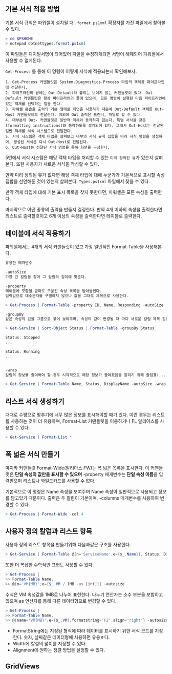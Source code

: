 ﻿## 기본 서식 적용 방법

기본 서식 규칙은 파워셸이 설치될 때
`.format.ps1xml` 확장자를 가진 파일에서 찾아볼 수 있다.

```powershell
> cd $PSHOME
> notepad dotnettypes.format.ps1xml
```

이 파일들은 디지털서명이 되어있어 파일을 수정하게되면 서명이 해제되어 파워셸에서 사용할 수 없게된다.

`Get-Process` 를 통해 이 명령이 어떻게 서식에 적용되는지 확인해보자.

```
1. Get-Process 커맨들릿은 System.Diagnostics.Process 타입의 객체를 파이프라인에 전달한다.
2. 파이프라인의 끝에는 Out-Default라 불리는 보이지 않는 커맨들릿이 있다. Out-Default 커맨들릿은 항상 파이프라인의 끝에 있으며, 모든 명령이 실행된 다음 파이프라인에 있는 객체를 선택하는 일을 한다.
3. 파워셸 콘솔을 출력의 기본 형태로 화면을 사용하기 때문에 Out-Default 객체를 Out-Host 커맨들릿으로 전달한다. 이외에 Out 출력은 프린터, 파일로 할 수 있다.
4. 대부분의 Out- 커맨들릿은 일반적 객체와 동작하지 않는다. 특별 서식을 갖춘(formatting instructions)와 동작하도록 설계되어 있다. 그래서 Out-Host는 전달된 일반 객체를 서식 시스템으로 전달한다.
5. 서식 시스템은 객체 타입을 살펴보고 내부의 서식 규칙 집합을 따라 서식 명령을 생성하며, 생성된 서식은 다시 Out-Host로 전달된다.
6. Out-Host는 전달된 서식 명령을 통해 화면을 구성한다.
```

5번에서 서식 시스템은 해당 객체 타입을 처리할 수 있는 `미리 정의된 뷰`가 있는지 살펴본다. 또한 사용자가 새로운 서식을 작성할 수 있다.

만약 미리 정의된 뷰가 없다면 해당 객체 타입에 대해 누군가가 기본적으로 표시할 속성 집합을 선언해둔 것이 있는지 살펴본다. `Types.ps1xml` 파일에서 찾을 수 있다.

만약 객체 타입에 대해 기본 표시 목록을 찾지 못한다면, 파워셸은 모든 속성을 출력한다.

마지막으로 어떤 종류의 출력을 만들지 결정한다. 만약 4개 이하의 속성을 출력한다면 리스트로 출력할것이고 6개 이상의 속성을 출력한다면 테이블로 출력한다.

## 테이블에 서식 적용하기
파워셸에서는 4개의 서식 커맨들릿이 있고 가장 일반적인 Format-Table을 사용해본다.

```powershell
유용한 매개변수

-autoSize
가장 긴 칼럼을 찾아 그 칼럼의 길이에 맞춘다.

-property
테이블에 포함될 콤마로 구분된 속성 목록을 받아들인다.
입력값으로 대소문자를 구별하지 않으나 값을 그대로 제목으로 사용한다.

> Get-Process | Format-Table -property ID, Name, Responding -autoSize

-groupBy
같은 속성의 값을 그룹으로 묶어 보여주며, 속성의 값이 변경될 때 마다 새로운 칼럼 제목 집합을 생성한다. 정렬된 속성에 사용하는 것이 좋다.

> Get-Service | Sort-Object Status | Format-Table -groupBy Status

Status: Stopped
...

Status: Running
...


-wrap
칼럼의 정보를 줄여써야 할 경우 시각적으로 해당 정보가 줄여졌음을 알리기 위해 줄임표(...)를 끝에 사용한다.

> Get-Service | Format-Table Name, Status, DisplayName -autoSize -wrap

```

## 리스트 서식 생성하기
때때로 수평으로 맞추기에 너무 많은 정보를 표시해야할 때가 있다. 이런 경우는 리스트를 사용하는 것이 더 유용하며, Format-List 커맨들릿을 이용하거나 FL 알리아스를 사용할 수 있다.

```powershell
> Get-Service | Format-List *
```

## 폭 넓은 서식 만들기
마지막 커맨들릿 Format-Wide(알리아스 FW)는 폭 넓은 목록을 표시한다. 이 커맨들릿은 **단일 속성의 값만을 표시할 수 있으며** -property 매개변수는 **단일 속성 이름**을 입력받으며 리스트나 와일드카드를 사용할 수 없다.

기본적으로 이 명령은 Name 속성을 보여주며 Name 속성이 일반적으로 사용되고 정보를 담고있기 때문이다. 출력은 두 칼럼이 기본이며, -columns 매개변수를 사용하여 변경할 수 있다.
```powershell
> Get-Process | Format-Wide -col 4
```

## 사용자 정의 칼럼과 리스트 항목
사용자 정의 리스트 항목을 만들기위해 다음과같은 구조를 사용한다.
```powershell
> Get-Service | Format-Table @{n='ServiceName';e={$_.Name}}, Status, DisplayName
```

또한 더 복잡한 수학적인 표현도 사용할 수 있다.

```powershell
> Get-Process |
>> Format-Table Name,
>> @{n='VM{MB}';e={$_.VM / 1MB -as [int]}} -autosize
```

수식은 VM 속성값을 1MB로 나누어 표현한다. 나누기 연산자는 소수 부분을 포함하고있으며 as 연산자를 통해 다른 데이터형으로 변경할 수 있다.

```powershell
> Get-Process |
>> Format-Table Name,
>> @{name='VM{MB}';e={$_.VM};formatstring='F2';align='right'} -autosize
```

- FormatString에는 지정된 형식에 따라 데이터를 표시하기 위한 서식 코드를 지정한다. 숫자, 날짜같은 데이터형에 사용하면 유용ㅎ다.
- Width에 칼럼의 넓이를 지정할 수 있다.
- Alignment에 원하는 정렬 방법을 설정할 수 있다.

## GridViews

